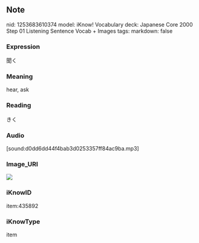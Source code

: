 ## Note
nid: 1253683610374
model: iKnow! Vocabulary
deck: Japanese Core 2000 Step 01 Listening Sentence Vocab + Images
tags: 
markdown: false

### Expression
聞く

### Meaning
hear, ask

### Reading
きく

### Audio
[sound:d0dd6dd44f4bab3d0253357ff84ac9ba.mp3]

### Image_URI
<!DOCTYPE html>
<title></title>
<img src="9f89497411c77ad08e877e5394ed878a.jpg">



### iKnowID
item:435892

### iKnowType
item
